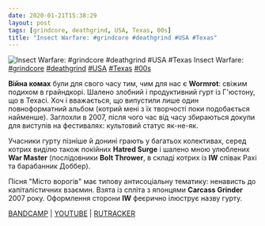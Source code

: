 ```yaml
---
date: 2020-01-21T15:38:29
layout: post
tags: [grindcore, deathgrind, USA, Texas, 00s]
title: "Insect Warfare: #grindcore #deathgrind #USA #Texas"
---
```

![Insect Warfare: #grindcore #deathgrind #USA #Texas](https://f4.bcbits.com/img/a0996041898_5.jpg)
Insect Warfare: [#grindcore](/tags/#grindcore) [#deathgrind](/tags/#deathgrind) [#USA](/tags/#USA) [#Texas](/tags/#Texas) [#00s](/tags/#00s)

**Війна комах** були для свого часу тим, чим для нас є **Wormrot**: свіжим подихом в грайндкорі. Шалено злобний і продуктивний гурт із Г&#39;юстону, що в Техасі. Хоч і вважається, що випустили лише один повноформатний альбом (котрий мені з їх творчості поки подобається найменше). Заглохли в 2007, після чого час від часу збираються докупи для виступів на фестивалях: культовий статус як-не-як.

Учасники гурту пізніше й донині грають у багатьох колективах, серед котрих виділю також покійних **Hatred Surge** і шалено мною улюблених **War Master** (послідовники **Bolt Thrower**, в складі котрих із **IW** співак Рахі та барабанник Доббер).

Пісня &quot;Місто ворогів&quot; має типову антисоціальну тематику: ненависть до капіталістичних взаємин. Взята із спліта з японцями **Carcass Grinder** 2007 року. Оформлення сторони **IW** феєрично ілюструє назву гурту.

[BANDCAMP](https://psychocontrolrecords.bandcamp.com/album/psycho-001-insect-warfare-carcass-grinder-split-7) \| [YOUTUBE](https://www.youtube.com/playlist?list=PL66F7BBB5F81CEE5B) \| [RUTRACKER](https://rutracker.org/forum/viewtopic.php?t=4881669)